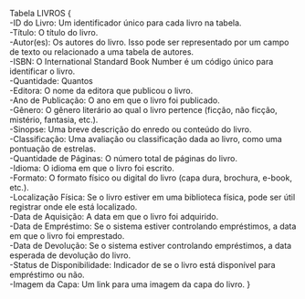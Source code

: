 Tabela LIVROS {
</br>-ID do Livro: Um identificador único para cada livro na tabela.
</br>-Título: O título do livro.
</br>-Autor(es): Os autores do livro. Isso pode ser representado por um campo de texto ou relacionado a uma tabela de autores.
</br>-ISBN: O International Standard Book Number é um código único para identificar o livro.
</br>-Quantidade: Quantos 
</br>-Editora: O nome da editora que publicou o livro.
</br>-Ano de Publicação: O ano em que o livro foi publicado.
</br>-Gênero: O gênero literário ao qual o livro pertence (ficção, não ficção, mistério, fantasia, etc.).
</br>-Sinopse: Uma breve descrição do enredo ou conteúdo do livro.
</br>-Classificação: Uma avaliação ou classificação dada ao livro, como uma pontuação de estrelas.
</br>-Quantidade de Páginas: O número total de páginas do livro.
</br>-Idioma: O idioma em que o livro foi escrito.
</br>-Formato: O formato físico ou digital do livro (capa dura, brochura, e-book, etc.).
</br>-Localização Física: Se o livro estiver em uma biblioteca física, pode ser útil registrar onde ele está localizado.
</br>-Data de Aquisição: A data em que o livro foi adquirido.
</br>-Data de Empréstimo: Se o sistema estiver controlando empréstimos, a data em que o livro foi emprestado.
</br>-Data de Devolução: Se o sistema estiver controlando empréstimos, a data esperada de devolução do livro.
</br>-Status de Disponibilidade: Indicador de se o livro está disponível para empréstimo ou não.
</br>-Imagem da Capa: Um link para uma imagem da capa do livro.
}
